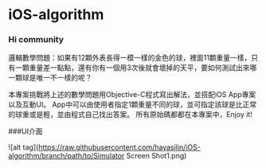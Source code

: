 # iOS-algorithm

### Hi community

邏輯數學問題：如果有12顆外表長得一模一樣的金色的球，裡面11顆重量一樣，只有一顆重量差一點點，還有你有一個用3次後就會壞掉的天平，要如何測試出來哪一顆球是唯一不一樣的呢？

本專案挑戰將上述的數學問題用Objective-C程式寫出解法，並搭配iOS App專案以及互動UI。
App中可以由使用者指定1顆重量不同的球，並可指定該球是比正常的球重或是輕，並由程式自己找出答案。
所有原始碼都都在本專案中，Enjoy it!

###UI介面

![alt tag](https://raw.githubusercontent.com/hayasilin/iOS-algorithm/branch/path/to/Simulator Screen Shot1.png)





